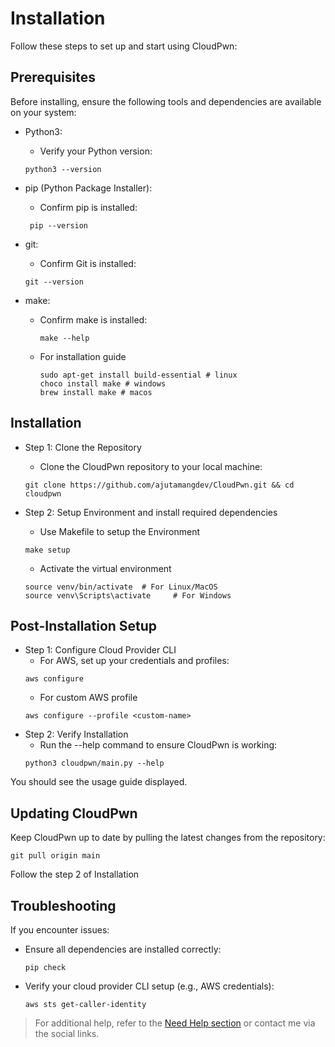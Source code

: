 # Installation

Follow these steps to set up and start using CloudPwn:

## Prerequisites
Before installing, ensure the following tools and dependencies are available on your system:

- Python3: 
    - Verify your Python version:
    ```
    python3 --version  
    ```

- pip (Python Package Installer):
    - Confirm pip is installed:
   ```
    pip --version  
   ```

- git:
    - Confirm Git is installed:
    ```
    git --version
    ```
- make:
    - Confirm make is installed:
        ```
        make --help
        ```
    - For installation guide
        ```
        sudo apt-get install build-essential # linux
        choco install make # windows
        brew install make # macos
        ```

## Installation

- Step 1: Clone the Repository
    - Clone the CloudPwn repository to your local machine:
    ```
    git clone https://github.com/ajutamangdev/CloudPwn.git && cd cloudpwn
    ```

- Step 2: Setup Environment and install required dependencies
    - Use Makefile to setup the Environment
    ```
    make setup
    ```
    - Activate the virtual environment    
    ```
    source venv/bin/activate  # For Linux/MacOS  
    source venv\Scripts\activate     # For Windows 
    ```

## Post-Installation Setup
- Step 1: Configure Cloud Provider CLI
    - For AWS, set up your credentials and profiles:   
    ```
    aws configure  
    ```
    - For custom AWS profile
    ```
    aws configure --profile <custom-name>
    ```
- Step 2: Verify Installation
    - Run the --help command to ensure CloudPwn is working:
    ```
    python3 cloudpwn/main.py --help  
    ```

You should see the usage guide displayed.

## Updating CloudPwn
Keep CloudPwn up to date by pulling the latest changes from the repository:

```
git pull origin main  
```

Follow the step 2 of Installation 

## Troubleshooting
If you encounter issues:
- Ensure all dependencies are installed correctly:
    ```
    pip check 
    ```
- Verify your cloud provider CLI setup (e.g., AWS credentials):
    ```
    aws sts get-caller-identity  
    ```

> For additional help, refer to the [Need Help section](http://localhost:8000/ajutamangdev/CloudPwn/#need-help) or contact me via the social links.